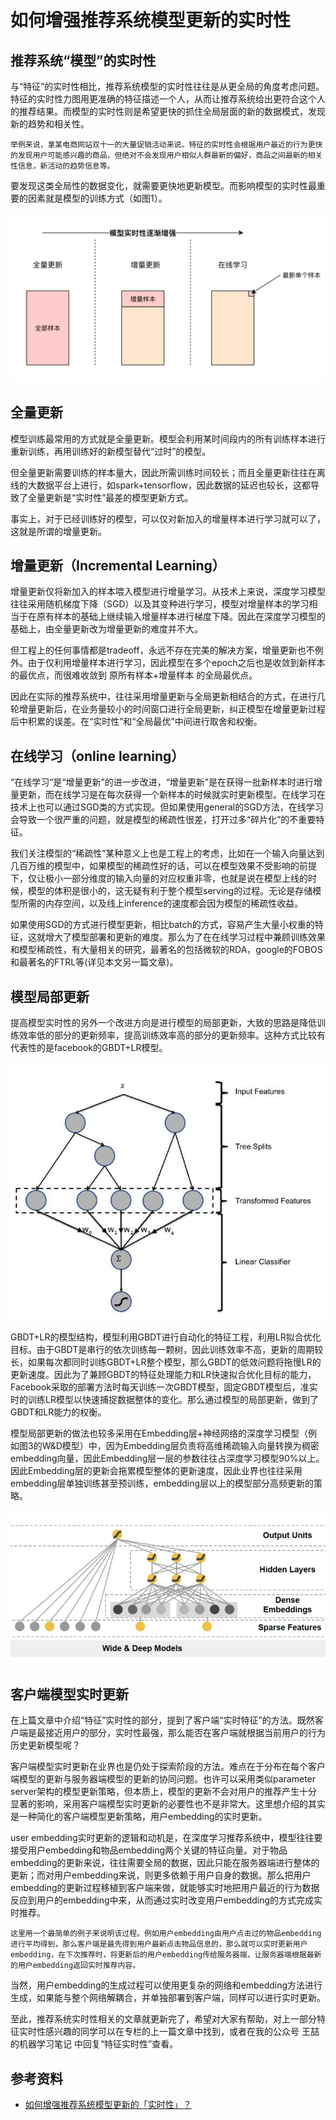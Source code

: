 # 如何增强推荐系统模型更新的实时性

## 推荐系统“模型”的实时性
与“特征”的实时性相比，推荐系统模型的实时性往往是从更全局的角度考虑问题。特征的实时性力图用更准确的特征描述一个人，从而让推荐系统给出更符合这个人的推荐结果。而模型的实时性则是希望更快的抓住全局层面的新的数据模式，发现新的趋势和相关性。
```
举例来说，拿某电商网站双十一的大量促销活动来说。特征的实时性会根据用户最近的行为更快的发现用户可能感兴趣的商品，但绝对不会发现用户相似人群最新的偏好，商品之间最新的相关性信息，新活动的趋势信息等。
```
要发现这类全局性的数据变化，就需要更快地更新模型。而影响模型的实时性最重要的因素就是模型的训练方式（如图1）。

![图1](images/如何增强推荐系统模型更新的实时性_0.jpg)

## 全量更新
模型训练最常用的方式就是全量更新。模型会利用某时间段内的所有训练样本进行重新训练，再用训练好的新模型替代“过时”的模型。

但全量更新需要训练的样本量大，因此所需训练时间较长；而且全量更新往往在离线的大数据平台上进行，如spark+tensorflow，因此数据的延迟也较长，这都导致了全量更新是“实时性”最差的模型更新方式。

事实上，对于已经训练好的模型，可以仅对新加入的增量样本进行学习就可以了，这就是所谓的增量更新。

## 增量更新（Incremental Learning）
增量更新仅将新加入的样本喂入模型进行增量学习。从技术上来说，深度学习模型往往采用随机梯度下降（SGD）以及其变种进行学习，模型对增量样本的学习相当于在原有样本的基础上继续输入增量样本进行梯度下降。因此在深度学习模型的基础上，由全量更新改为增量更新的难度并不大。

但工程上的任何事情都是tradeoff，永远不存在完美的解决方案，增量更新也不例外。由于仅利用增量样本进行学习，因此模型在多个epoch之后也是收敛到新样本的最优点，而很难收敛到 原所有样本+增量样本 的全局最优点。

因此在实际的推荐系统中，往往采用增量更新与全局更新相结合的方式，在进行几轮增量更新后，在业务量较小的时间窗口进行全局更新，纠正模型在增量更新过程后中积累的误差。在“实时性”和“全局最优”中间进行取舍和权衡。

## 在线学习（online learning）
“在线学习“是“增量更新”的进一步改进，“增量更新”是在获得一批新样本时进行增量更新，而在线学习是在每次获得一个新样本的时候就实时更新模型。在线学习在技术上也可以通过SGD类的方式实现。但如果使用general的SGD方法，在线学习会导致一个很严重的问题，就是模型的稀疏性很差，打开过多“碎片化”的不重要特征。

我们关注模型的“稀疏性”某种意义上也是工程上的考虑，比如在一个输入向量达到几百万维的模型中，如果模型的稀疏性好的话，可以在模型效果不受影响的前提下，仅让极小一部分维度的输入向量的对应权重非零，也就是说在模型上线的时候，模型的体积是很小的，这无疑有利于整个模型serving的过程。无论是存储模型所需的内存空间，以及线上inference的速度都会因为模型的稀疏性收益。

如果使用SGD的方式进行模型更新，相比batch的方式，容易产生大量小权重的特征，这就增大了模型部署和更新的难度。那么为了在在线学习过程中兼顾训练效果和模型稀疏性，有大量相关的研究，最著名的包括微软的RDA，google的FOBOS和最著名的FTRL等(详见本文另一篇文章)。

## 模型局部更新
提高模型实时性的另外一个改进方向是进行模型的局部更新，大致的思路是降低训练效率低的部分的更新频率，提高训练效率高的部分的更新频率。这种方式比较有代表性的是facebook的GBDT+LR模型。

![图2](images/如何增强推荐系统模型更新的实时性_1.jpg)

GBDT+LR的模型结构，模型利用GBDT进行自动化的特征工程，利用LR拟合优化目标。由于GBDT是串行的依次训练每一颗树，因此训练效率不高，更新的周期较长，如果每次都同时训练GBDT+LR整个模型，那么GBDT的低效问题将拖慢LR的更新速度。因此为了兼顾GBDT的特征处理能力和LR快速拟合优化目标的能力，Facebook采取的部署方法时每天训练一次GBDT模型，固定GBDT模型后，准实时的训练LR模型以快速捕捉数据整体的变化。那么通过模型的局部更新，做到了GBDT和LR能力的权衡。

模型局部更新的做法也较多采用在Embedding层+神经网络的深度学习模型（例如图3的W&D模型）中，因为Embedding层负责将高维稀疏输入向量转换为稠密embedding向量，因此Embedding层一层的参数往往占深度学习模型90%以上。因此Embedding层的更新会拖累模型整体的更新速度，因此业界也往往采用embedding层单独训练甚至预训练，embedding层以上的模型部分高频更新的策略。

![图3](images/如何增强推荐系统模型更新的实时性_2.jpg)

## 客户端模型实时更新
在上篇文章中介绍“特征”实时性的部分，提到了客户端“实时特征”的方法。既然客户端是最接近用户的部分，实时性最强，那么能否在客户端就根据当前用户的行为历史更新模型呢？

客户端模型实时更新在业界也是仍处于探索阶段的方法。难点在于分布在每个客户端模型的更新与服务器端模型的更新的协同问题。也许可以采用类似parameter server架构的模型更新策略，但本质上，模型的更新不会对用户的推荐产生十分显著的影响，采用客户端模型实时更新的必要性也不是非常大。这里想介绍的其实是一种简化的客户端模型更新策略，用户embedding的实时更新。

user embedding实时更新的逻辑和动机是，在深度学习推荐系统中，模型往往要接受用户embedding和物品embedding两个关键的特征向量。对于物品embedding的更新来说，往往需要全局的数据，因此只能在服务器端进行整体的更新；而对用户embedding来说，则更多依赖于用户自身的数据。那么把用户embedding的更新过程移植到客户端来做，就能够实时地把用户最近的行为数据反应到用户的embedding中来，从而通过实时改变用户embedding的方式完成实时推荐。

```
这里用一个最简单的例子来说明该过程。例如用户embedding由用户点击过的物品embedding进行平均得到，那么客户端是最先得到用户最新点击物品信息的，那么就可以实时更新用户embedding，在下次推荐时，将更新后的用户embedding传给服务器端，让服务器端根据最新的用户embedding返回实时推荐内容。
```

当然，用户embedding的生成过程可以使用更复杂的网络和embedding方法进行生成，如果能与整个网络解耦合，并单独部署到客户端，同样可以进行实时更新。

至此，推荐系统实时性相关的文章就更新完了，希望对大家有帮助，对上一部分特征实时性感兴趣的同学可以在专栏的上一篇文章中找到，或者在我的公众号 王喆的机器学习笔记 中回复“特征实时性”查看。

## 参考资料
* [如何增强推荐系统模型更新的「实时性」？](https://zhuanlan.zhihu.com/p/75597761)




